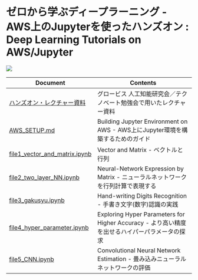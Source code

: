 # ゼロから学ぶディープラーニング - AWS上のJupyterを使ったハンズオン : Deep Learning Tutorials on AWS/Jupyter

[![](https://scontent.fngo1-1.fna.fbcdn.net/v/t1.0-9/22815614_1724789167594612_2013643824872588581_n.jpg?oh=a614d605819f5cac67d290c417f2a8d8&oe=5B155FFA)](https://github.com/yoshihiroo/programming-workshop/tree/master/deep_learning_jupyter)

| Document | Contents |
----|----
| [ハンズオン・レクチャー資料](https://www.slideshare.net/YoshihiroOchi/ss-85592219) | グロービス 人工知能研究会／テクノベート勉強会で用いたレクチャー資料 |
| [AWS_SETUP.md](https://github.com/yoshihiroo/programming-workshop/blob/master/deep_learning_jupyter/AWS_SETUP.md) | Building Jupyter Environment on AWS - AWS上にJupyter環境を構築するためのガイド |
| [file1_vector_and_matrix.ipynb](https://github.com/yoshihiroo/programming-workshop/blob/master/deep_learning_jupyter/file1_vector_and_matrix.ipynb) | Vector and Matrix - ベクトルと行列 |
| [file2_two_layer_NN.ipynb](https://github.com/yoshihiroo/programming-workshop/blob/master/deep_learning_jupyter/file2_two_layer_NN.ipynb) | Neural-Network Expression by Matrix - ニューラルネットワークを行列計算で表現する |
| [file3_gakusyu.ipynb](https://github.com/yoshihiroo/programming-workshop/blob/master/deep_learning_jupyter/file3_gakusyu.ipynb) | Hand-writing Digits Recognition - 手書き文字(数字)認識の実践 |
| [file4_hyper_parameter.ipynb](https://github.com/yoshihiroo/programming-workshop/blob/master/deep_learning_jupyter/file4_hyper_parameter.ipynb) | Exploring Hyper Parameters for Higher Accuracy - より高い精度を出せるハイパーパラメータの探求 |
| [file5_CNN.ipynb](https://github.com/yoshihiroo/programming-workshop/blob/master/deep_learning_jupyter/file5_CNN.ipynb) | Convolutional Neural Network Estimation - 畳み込みニューラルネットワークの評価 |
